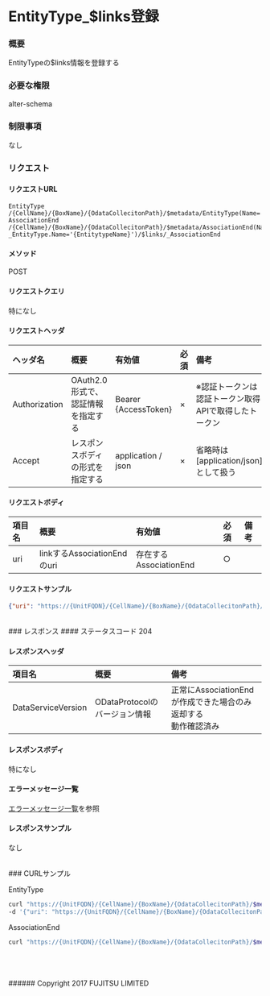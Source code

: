 # EntityType_$links登録
### 概要
EntityTypeの$links情報を登録する
### 必要な権限
alter-schema
### 制限事項
なし
<br>
### リクエスト
#### リクエストURL
```
EntityType
/{CellName}/{BoxName}/{OdataCollecitonPath}/$metadata/EntityType(Name='{EntitytypeName}')/$links/_AssociationEnd
AssociationEnd
/{CellName}/{BoxName}/{OdataCollecitonPath}/$metadata/AssociationEnd(Name='{AssociationEndName}', _EntityType.Name='{EntitytypeName}')/$links/_AssociationEnd
```
#### メソッド
POST
#### リクエストクエリ
特になし
#### リクエストヘッダ
|ヘッダ名<br>|概要<br>|有効値<br>|必須<br>|備考<br>|
|:--|:--|:--|:--|:--|
|Authorization<br>|OAuth2.0形式で、認証情報を指定する<br>|Bearer {AccessToken}<br>|×<br>|※認証トークンは認証トークン取得APIで取得したトークン<br>|
|Accept<br>|レスポンスボディの形式を指定する<br>|application / json<br>|×<br>|省略時は[application/json]として扱う<br>|
#### リクエストボディ
|項目名<br>|概要<br>|有効値<br>|必須<br>|備考<br>|
|:--|:--|:--|:--|:--|
|uri<br>|linkするAssociationEndのuri<br>|存在するAssociationEnd<br>|○<br>| <br>|
#### リクエストサンプル
```json
{"uri": "https://{UnitFQDN}/{CellName}/{BoxName}/{OdataCollecitonPath}/$metadata/AssociationEnd(Name='{AssociationEndName}',_EntityType.Name=null)"}
```

<br>
### レスポンス
#### ステータスコード
204

#### レスポンスヘッダ
|項目名<br>|概要<br>|備考<br>|
|:--|:--|:--|
|DataServiceVersion<br>|ODataProtocolのバージョン情報<br>|正常にAssociationEndが作成できた場合のみ返却する<br>動作確認済み<br>|
#### レスポンスボディ
特になし
#### エラーメッセージ一覧
[エラーメッセージ一覧](004_Error_Messages.html)を参照

#### レスポンスサンプル
なし

<br>
### CURLサンプル

EntityType
```sh
curl "https://{UnitFQDN}/{CellName}/{BoxName}/{OdataCollecitonPath}/$metadata/EntityType(Name='{EntitytypeName}')/$links/_AssociationEnd" -X POST -i -H 'Authorization: Bearer {AccessToken}' -H 'Accept: application/json' -H 'Accept:application/json'
-d '{"uri": "https://{UnitFQDN}/{CellName}/{BoxName}/{OdataCollecitonPath}/$metadata/AssociationEnd(Name='{AssociationEndName}_link',_EntityType.Name=null)"}'

```

AssociationEnd
```sh
curl "https://{UnitFQDN}/{CellName}/{BoxName}/{OdataCollecitonPath}/$metadata/AssociationEnd(Name='{AssociationEndName}2',_EntityType.Name=Entity)/$links/_AssociationEnd" -X POST -i -H 'Authorization: Bearer {AccessToken}' -H 'Accept: application/json' -H 'Accept:application/json' -d '{"uri": "https://{UnitFQDN}/{CellName}/{BoxName}/{OdataCollecitonPath}/$metadata/AssociationEnd(Name='{AssociationEndName}_link',_EntityType.Name=Entity2)"}'
```
<br>
<br>
<br>
###### Copyright 2017    FUJITSU LIMITED
